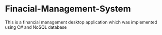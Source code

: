 # Finacial-Management-System
This is a financial management desktop application which was implemented using C# and  NoSQL database

